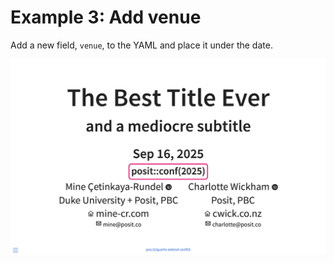 # Example 3: Add venue

Add a new field, `venue`, to the YAML and place it under the date.

![](3-add-venue.png)